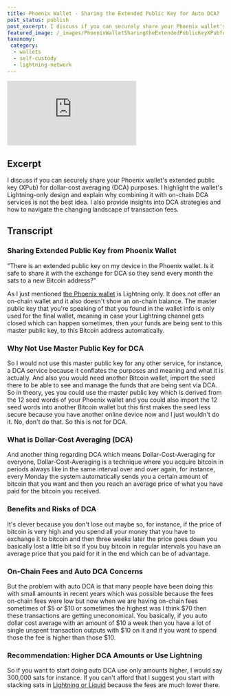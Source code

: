 ```yaml
---
title: Phoenix Wallet - Sharing the Extended Public Key for Auto DCA?
post_status: publish
post_excerpt: I discuss if you can securely share your Phoenix wallet's extended public key (XPub) for dollar-cost averaging (DCA) purposes.
featured_image: /_images/PhoenixWalletSharingtheExtendedPublicKeyXPubforAutoDCA.jpg
taxonomy:
 category:
  - wallets
  - self-custody
  - lightning-network
---
```


<iframe src="https://player.vimeo.com/video/1021226679?badge=0&amp;autopause=0&amp;player_id=0&amp;app_id=58479" frameborder="0" allow="autoplay; fullscreen; picture-in-picture; clipboard-write; encrypted-media" title="Phoenix Wallet: Sharing the Extended Public Key (XPub) for Auto DCA?"></iframe>

<div style="margin-bottom:30px;"></div>

## Excerpt

I discuss if you can securely share your Phoenix wallet's extended public key (XPub) for dollar-cost averaging (DCA) purposes. I highlight the wallet's Lightning-only design and explain why combining it with on-chain DCA services is not the best idea. I also provide insights into DCA strategies and how to navigate the changing landscape of transaction fees.

## Transcript

### Sharing Extended Public Key from Phoenix Wallet

"There is an extended public key on my device in the Phoenix wallet. Is it safe to share it with the exchange for DCA so they send every month the sats to a new Bitcoin address?" 

As I just mentioned [the Phoenix wallet](https://phoenix.acinq.co/) is Lightning only. It does not offer an on-chain wallet and it also doesn't show an on-chain balance. The master public key that you're speaking of that you found in the wallet info is only used for the final wallet, meaning in case your Lightning channel gets closed which can happen sometimes, then your funds are being sent to this master public key, to this Bitcoin address automatically.

### Why Not Use Master Public Key for DCA

So I would not use this master public key for any other service, for instance, a DCA service because it conflates the purposes and meaning and what it is actually. And also you would need another Bitcoin wallet, import the seed there to be able to see and manage the funds that are being sent via DCA. So in theory, yes you could use the master public key which is derived from the 12 seed words of your Phoenix wallet and you could also import the 12 seed words into another Bitcoin wallet but this first makes the seed less secure because you have another online device now and I just wouldn't do it. No, don't do that. So this is not for DCA.

### What is Dollar-Cost Averaging (DCA)

And another thing regarding DCA which means Dollar-Cost-Averaging for everyone, Dollar-Cost-Averaging is a technique where you acquire bitcoin in periods always like in the same interval over and over again, for instance, every Monday the system automatically sends you a certain amount of bitcoin that you want and then you reach an average price of what you have paid for the bitcoin you received.

### Benefits and Risks of DCA

It's clever because you don't lose out maybe so, for instance, if the price of bitcoin is very high and you spend all your money that you have to exchange it to bitcoin and then three weeks later the price goes down you basically lost a little bit so if you buy bitcoin in regular intervals you have an average price that you paid for it in the end which can be of advantage.

### On-Chain Fees and Auto DCA Concerns

But the problem with auto DCA is that many people have been doing this with small amounts in recent years which was possible because the fees on-chain fees were low but now when we are having on-chain fees sometimes of $5 or $10 or sometimes the highest was I think $70 then these transactions are getting uneconomical. You basically, if you auto dollar cost average with an amount of $10 a week then you have a lot of single unspent transaction outputs with \$10 on it and if you want to spend those the fee is higher than those $10.

### Recommendation: Higher DCA Amounts or Use Lightning

So if you want to start doing auto DCA use only amounts higher, I would say 300,000 sats for instance. If you can't afford that I suggest you start with stacking sats in [Lightning or Liquid](https://www.youtube.com/watch?v=3E12dUnYh90) because the fees are much lower there.

